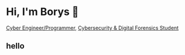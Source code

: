 # Hi, I'm Borys 👋  
[Cyber Engineer/Programmer](https://github.com/borysrailean), [Cybersecurity & Digital Forensics Student](https://www.linkedin.com/in/borys-railean)

## hello
